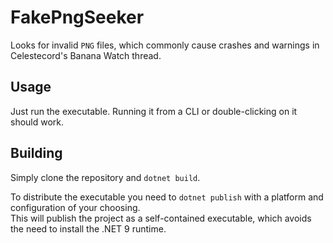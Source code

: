 # FakePngSeeker

Looks for invalid `PNG` files, which commonly cause crashes and warnings in Celestecord's Banana Watch thread.

## Usage

Just run the executable. Running it from a CLI or double-clicking on it should work.

## Building

Simply clone the repository and `dotnet build`.

To distribute the executable you need to `dotnet publish` with a platform and configuration of your choosing.  
This will publish the project as a self-contained executable, which avoids the need to install the .NET 9 runtime.
